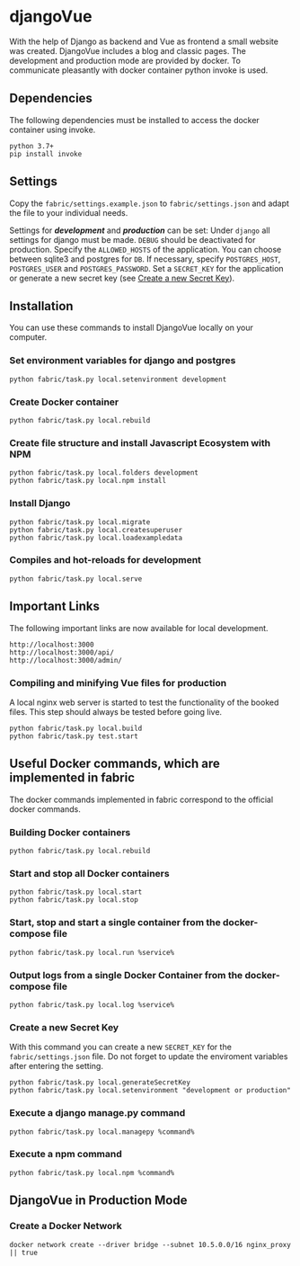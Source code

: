 # djangoVue

With the help of Django as backend and Vue as frontend a small website was created. DjangoVue includes a blog and classic pages. 
The development and production mode are provided by docker. To communicate pleasantly with docker container python invoke is used. 



## Dependencies

The following dependencies must be installed to access the docker container using invoke.

```
python 3.7+
pip install invoke
```


## Settings

Copy the `fabric/settings.example.json` to `fabric/settings.json` and adapt the file to your individual needs.

Settings for ***development*** and ***production*** can be set:
Under `django` all settings for django must be made. 
`DEBUG` should be deactivated for production. 
Specify the `ALLOWED_HOSTS` of the application.
You can choose between sqlite3 and postgres for `DB`.
If necessary, specify `POSTGRES_HOST`, `POSTGRES_USER` and `POSTGRES_PASSWORD`.
Set a `SECRET_KEY` for the application or generate a new secret key (see [Create a new Secret Key](#Create-a-new-Secret-Key)).


## Installation

You can use these commands to install DjangoVue locally on your computer.




### Set environment variables for django and postgres

```
python fabric/task.py local.setenvironment development
```


### Create Docker container

```
python fabric/task.py local.rebuild
```


### Create file structure and install Javascript Ecosystem with NPM

```
python fabric/task.py local.folders development
python fabric/task.py local.npm install
```


### Install Django

```
python fabric/task.py local.migrate
python fabric/task.py local.createsuperuser
python fabric/task.py local.loadexampledata
```


### Compiles and hot-reloads for development
```
python fabric/task.py local.serve
```


## Important Links

The following important links are now available for local development.
```
http://localhost:3000
http://localhost:3000/api/
http://localhost:3000/admin/
```


### Compiling and minifying Vue files for production

A local nginx web server is started to test the functionality of the booked files. This step should always be tested before going live.

```
python fabric/task.py local.build
python fabric/task.py test.start
```



## Useful Docker commands, which are implemented in fabric

The docker commands implemented in fabric correspond to the official docker commands.


### Building Docker containers

```
python fabric/task.py local.rebuild
```

### Start and stop all Docker containers

```
python fabric/task.py local.start
python fabric/task.py local.stop
```

### Start, stop and start a single container from the docker-compose file

```
python fabric/task.py local.run %service%
```

### Output logs from a single Docker Container from the docker-compose file

```
python fabric/task.py local.log %service%
```

### Create a new Secret Key

With this command you can create a new `SECRET_KEY` for the `fabric/settings.json` file. Do not forget to update the enviroment variables after entering the setting.

```
python fabric/task.py local.generateSecretKey
python fabric/task.py local.setenvironment "development or production"
```

### Execute a django manage.py command 

```
python fabric/task.py local.managepy %command%
```

### Execute a npm command 

```
python fabric/task.py local.npm %command%
```


## DjangoVue in Production Mode

### Create a Docker Network
```
docker network create --driver bridge --subnet 10.5.0.0/16 nginx_proxy || true